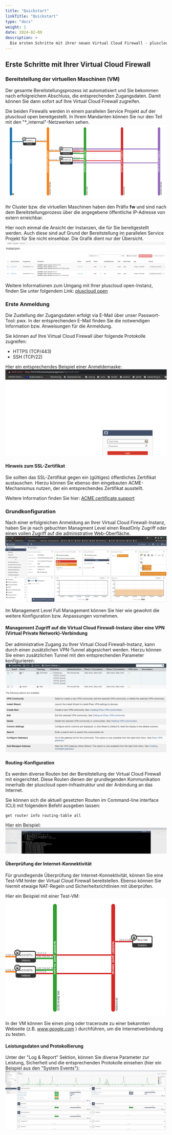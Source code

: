 ```yaml
---
title: "Quickstart"
linkTitle: "Quickstart"
type: "docs"
weight: 1
date: 2024-02-09
description: >
  Die ersten Schritte mit ihrer neuen Virtual Cloud Firewall - pluscloud open
---
```


## Erste Schritte mit Ihrer Virtual Cloud Firewall

### Bereitstellung der virtuellen Maschinen (VM)

Der gesamte Bereitstellungsprozess ist automatisiert und Sie bekommen nach erfolgreichem Abschluss, die entsprechenden Zugangsdaten. Damit können Sie dann sofort auf Ihre Virtual Cloud Firewall zugreifen.

Die beiden Firewalls werden in einem parallelen Service Projekt auf der pluscloud open bereitgestellt. In Ihrem Mandanten können Sie nur den Teil mit den "*_internal"-Netzwerken sehen.
![Übersicht Service Projekt](01_vcfw_pco_serviceproject.png)

Ihr Cluster bzw. die virtuellen Maschinen haben den Präfix **fw** und sind nach dem Bereitstellungprozess über die angegebene öffentliche IP-Adresse von extern erreichbar.

Hier noch einmal die Ansicht der Instanzen, die für Sie bereitgestellt werden. Auch diese sind auf Grund der Bereitstellung im parallelen Service Projekt für Sie nicht einsehbar. Die Grafik dient nur der Übersicht.
![Übersicht bereitgestellte Instanze](02_vcfw_pco_instance_overview.png)

Weitere Informationen zum Umgang mit Ihrer pluscloud open-Instanz, finden Sie unter folgendem Link:
[pluscloud open](https://docs.plusserver.com/de/compute/pluscloudopen/)

### Erste Anmeldung

Die Zustellung der Zugangsdaten erfolgt via E-Mail über unser Passwort-Tool: pwx. In der entsprechenden E-Mail finden Sie die notwendigen Information bzw. Anweisungen für die Anmeldung.

Sie können auf Ihre Virtual Cloud Firewall über folgende Protokolle zugreifen:

* HTTPS (TCP/443)
* SSH (TCP/22)

Hier ein entsprechendes Beispiel einer Anmeldemaske:
![Beispiel Anmeldemaske](03_vcfw_pco_login_screen.png)

#### Hinweis zum SSL-Zertifikat

Sie sollten das SSL-Zertifikat gegen ein (gültiges) öffentliches Zertifikat austauschen. Hierzu können Sie ebenso den eingebauten ACME-Mechanismus nutzen, der ein entsprechendes Zertifikat ausstellt.

Weitere Information finden Sie hier:
[ACME certificate support](https://docs.fortinet.com/document/fortigate/7.0.0/new-features/822087/acme-certificate-support)

### Grundkonfiguration

Nach einer erfolgreichen Anmeldung an Ihrer Virtual Cloud Firewall-Instanz, haben Sie je nach gebuchten Managment Level einen ReadOnly Zugriff oder einen vollen Zugriff auf die administrative Web-Oberfläche.
![Dashboard](04_vcfw_pco_dashboard.png)

Im Management Level Full Management können Sie hier wie gewohnt die weitere Konfiguration bzw. Anpassungen vornehmen.

#### Management Zugriff auf die Virtual Cloud Firewall-Instanz über eine VPN (Virtual Private Network)-Verbindung

Der administrative Zugang zu Ihrer Virtual Cloud Firewall-Instanz, kann durch einen zusätzlichen VPN-Tunnel abgesichert werden. Hierzu können Sie einen zusätzlichen Tunnel mit den entsprechenden Parameter konfigurieren:
![VPN Konfiguration](05_vcfw_pco_vpn.png)

#### Routing-Konfiguration

Es werden diverse Routen bei der Bereitstellung der Virtual Cloud Firewall mit eingerichtet. Diese Routen dienen der grundlegenden Kommunikation innerhalb der pluscloud open-Infrastruktur und der Anbindung an das Internet.

Sie können sich die aktuell gesetzten Routen im Command-line interface (CLI) mit folgendem Befehl ausgeben lassen:

```console
get router info routing-table all
```

Hier ein Beispiel:
![Routing Informationen](06_vcfw_pco_routing_information.png)

#### Überprüfung der Internet-Konnektivität

Für grundlegende Überprüfung der Internet-Konnektivität, können Sie eine Test-VM hinter der Virtual Cloud Firewall bereitstellen. Ebenso können Sie hiermit etwaige NAT-Regeln und  Sicherheitsrichtlinien mit überprüfen.

Hier ein Beispiel mit einer Test-VM:
![Beispiel mit einer Test-VM](07_vcfw_pco_example_test_vm.png)

In der VM können Sie einen ping oder traceroute zu einer bekannten Webseite (z.B. *www.google.com* ) durchführen, um die Internetverbindung zu testen.

#### Leistungsdaten und Protokollierung

Unter der "Log & Report" Sektion, können Sie diverse Parameter zur Leistung, Sicherheit und die entsprechenden Protokolle einsehen (hier ein Beispiel aus den "System Events"):
![Beispiel System Events](08_vcfw_poc_example_system_events.png)
